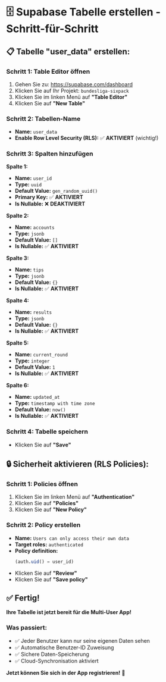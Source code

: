 # 🗄️ Supabase Tabelle erstellen - Schritt-für-Schritt

## 📋 **Tabelle "user_data" erstellen:**

### **Schritt 1: Table Editor öffnen**
1. Gehen Sie zu: https://supabase.com/dashboard
2. Klicken Sie auf Ihr Projekt: `bundesliga-sixpack`
3. Klicken Sie im linken Menü auf **"Table Editor"**
4. Klicken Sie auf **"New Table"**

### **Schritt 2: Tabellen-Name**
- **Name:** `user_data`
- **Enable Row Level Security (RLS):** ✅ **AKTIVIERT** (wichtig!)

### **Schritt 3: Spalten hinzufügen**

**Spalte 1:**
- **Name:** `user_id`
- **Type:** `uuid`
- **Default Value:** `gen_random_uuid()`
- **Primary Key:** ✅ **AKTIVIERT**
- **Is Nullable:** ❌ **DEAKTIVIERT**

**Spalte 2:**
- **Name:** `accounts`
- **Type:** `jsonb`
- **Default Value:** `[]`
- **Is Nullable:** ✅ **AKTIVIERT**

**Spalte 3:**
- **Name:** `tips`
- **Type:** `jsonb`
- **Default Value:** `{}`
- **Is Nullable:** ✅ **AKTIVIERT**

**Spalte 4:**
- **Name:** `results`
- **Type:** `jsonb`
- **Default Value:** `{}`
- **Is Nullable:** ✅ **AKTIVIERT**

**Spalte 5:**
- **Name:** `current_round`
- **Type:** `integer`
- **Default Value:** `1`
- **Is Nullable:** ✅ **AKTIVIERT**

**Spalte 6:**
- **Name:** `updated_at`
- **Type:** `timestamp with time zone`
- **Default Value:** `now()`
- **Is Nullable:** ✅ **AKTIVIERT**

### **Schritt 4: Tabelle speichern**
- Klicken Sie auf **"Save"**

## 🔒 **Sicherheit aktivieren (RLS Policies):**

### **Schritt 1: Policies öffnen**
1. Klicken Sie im linken Menü auf **"Authentication"**
2. Klicken Sie auf **"Policies"**
3. Klicken Sie auf **"New Policy"**

### **Schritt 2: Policy erstellen**
- **Name:** `Users can only access their own data`
- **Target roles:** `authenticated`
- **Policy definition:**
  ```sql
  (auth.uid() = user_id)
  ```
- Klicken Sie auf **"Review"**
- Klicken Sie auf **"Save policy"**

## ✅ **Fertig!**

**Ihre Tabelle ist jetzt bereit für die Multi-User App!**

### **Was passiert:**
- ✅ Jeder Benutzer kann nur seine eigenen Daten sehen
- ✅ Automatische Benutzer-ID Zuweisung
- ✅ Sichere Daten-Speicherung
- ✅ Cloud-Synchronisation aktiviert

**Jetzt können Sie sich in der App registrieren!** 🚀
